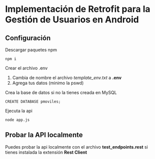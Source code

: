 # Implementación de Retrofit para la Gestión de Usuarios en Android

## Configuración

Descargar paquetes npm
```
npm i
```

Crear el archivo .env
1. Cambia de nombre el archivo *template_env.txt* a **.env**
2. Agrega tus datos (minimo la pswd)

Crea la base de datos si no la tienes creada en MySQL
```
CREATE DATABASE pmoviles;
```

Ejecuta la api
```
node app.js
```

## Probar la API localmente

Puedes probar la api localmente con el archivo **test_endpoints.rest** si tienes instalada la extensión **Rest Client**